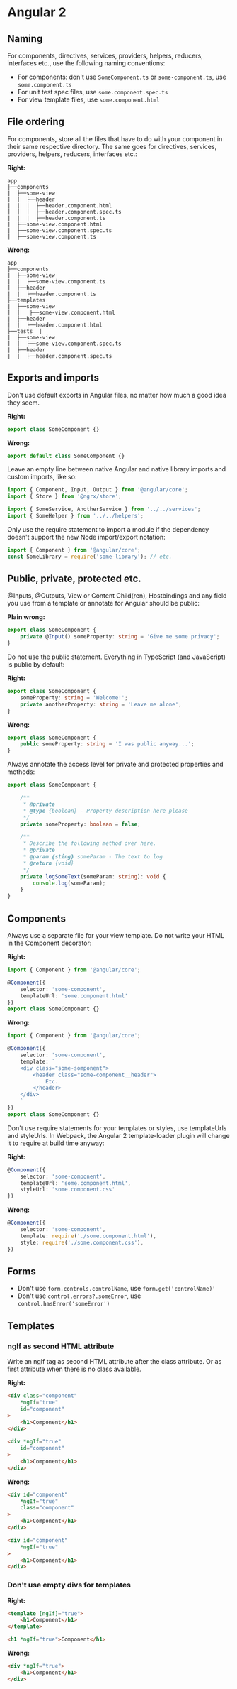 # Angular 2

## Naming
For components, directives, services, providers, helpers, reducers, interfaces etc., use the following naming conventions:

- For components: don't use `SomeComponent.ts` or `some-component.ts`, use `some.component.ts`
- For unit test spec files, use `some.component.spec.ts`
- For view template files, use `some.component.html`

## File ordering
For components, store all the files that have to do with your component in their same respective directory. The same goes for directives, services, providers, helpers, reducers, interfaces etc.:

**Right:**
```
app
├──components
|  ├──some-view
|  |  ├──header
|  |  |  ├──header.component.html
|  |  |  ├──header.component.spec.ts
|  |  |  ├──header.component.ts
|  ├──some-view.component.html
|  ├──some-view.component.spec.ts
|  ├──some-view.component.ts
```

**Wrong:**
```
app
├──components
|  ├──some-view
|  |  ├──some-view.component.ts
|  ├──header
|  |  ├──header.component.ts
├──templates
|  ├──some-view
|  |   ├──some-view.component.html
|  ├──header
|  |  ├──header.component.html
├──tests  |
|  ├──some-view
|  |  ├──some-view.component.spec.ts
|  ├──header
|  |  ├──header.component.spec.ts
```

## Exports and imports
Don't use default exports in Angular files, no matter how much a good idea they seem.

**Right:**
```ts
export class SomeComponent {}
```

**Wrong:**
```ts
export default class SomeComponent {}
```
Leave an empty line between native Angular and native library imports and custom imports, like so:

```ts
import { Component, Input, Output } from '@angular/core';
import { Store } from '@ngrx/store';

import { SomeService, AnotherService } from '../../services';
import { SomeHelper } from '../../helpers';
```

Only use the require statement to import a module if the dependency doesn't support the new Node import/export notation:

```ts
import { Component } from '@angular/core';
const SomeLibrary = require('some-library'); // etc.
```
## Public, private, protected etc.

@Inputs, @Outputs, View or Content Child(ren), Hostbindings and any field you use from a template or annotate for Angular should be public:

**Plain wrong:**
```ts
export class SomeComponent {
	private @Input() someProperty: string = 'Give me some privacy';
}
```

Do not use the public statement. Everything in TypeScript (and JavaScript) is public by default:

**Right:**
```ts
export class SomeComponent {
	someProperty: string = 'Welcome!';
	private anotherProperty: string = 'Leave me alone';
}
```

**Wrong:**
```ts
export class SomeComponent {
	public someProperty: string = 'I was public anyway...';
}
```

Always annotate the access level for private and protected properties and methods:

```ts
export class SomeComponent {

	/**
	 * @private
	 * @type {boolean} - Property description here please
	 */
	private someProperty: boolean = false;

	/**
	 * Describe the following method over here.
	 * @private
	 * @param {sting} someParam - The text to log
	 * @return {void}
	 */
	private logSomeText(someParam: string): void {
		console.log(someParam);
	}
}
```

## Components

Always use a separate file for your view template. Do not write your HTML in the Component decorator:

**Right:**
```ts
import { Component } from '@angular/core';

@Component({
	selector: 'some-component',
	templateUrl: 'some.component.html'
})
export class SomeComponent {}
```

**Wrong:**
```ts
import { Component } from '@angular/core';

@Component({
	selector: 'some-component',
	template: `
	<div class="some-somponent">
		<header class="some-component__header">
			Etc.
		</header>
	</div>
	`
})
export class SomeComponent {}
```

Don't use require statements for your templates or styles, use templateUrls and styleUrls. In Webpack, the Angular 2 template-loader plugin will change it to require at build time anyway:

**Right:**
```ts
@Component({
	selector: 'some-component',
	templateUrl: 'some.component.html',
	styleUrl: 'some.component.css'
})
```

**Wrong:**
```ts
@Component({
	selector: 'some-component',
	template: require('./some.component.html'),
	style: require('./some.component.css'),
})
```

## Forms

- Don't use `form.controls.controlName`, use `form.get('controlName)'`
- Don't use `control.errors?.someError`, use `control.hasError('someError')`

## Templates

### ngIf as second HTML attribute
Write an ngIf tag as second HTML attribute after the class attribute. Or as first attribute when there is no class available.

**Right:**
```html
<div class="component"
    *ngIf="true"
    id="component"
>
    <h1>Component</h1>
</div>

<div *ngIf="true"
    id="component"
>
    <h1>Component</h1>
</div>
```

**Wrong:**
```html
<div id="component"
    *ngIf="true"
    class="component"
>
    <h1>Component</h1>
</div>

<div id="component"
    *ngIf="true"
>
    <h1>Component</h1>
</div>
```

### Don't use empty divs for templates

**Right:**
```html
<template [ngIf]="true">
    <h1>Component</h1>
</template>

<h1 *ngIf="true">Component</h1>
```

**Wrong:**
```html
<div *ngIf="true">
    <h1>Component</h1>
</div>
```